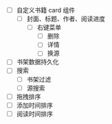 -  [ ] 自定义书籍 card 组件
  - [ ] 封面、标题、作者、阅读进度
    - [ ] 右键菜单
      - [ ] 删除
      - [ ] 详情
      - [ ] 换源
-  [ ] 书架数据持久化
-  [ ] 搜索
  -  [ ] 书架过滤
  -  [ ] 源搜索
-  [ ] 拖拽排序
-  [ ] 添加时间排序
-  [ ] 阅读时间排序